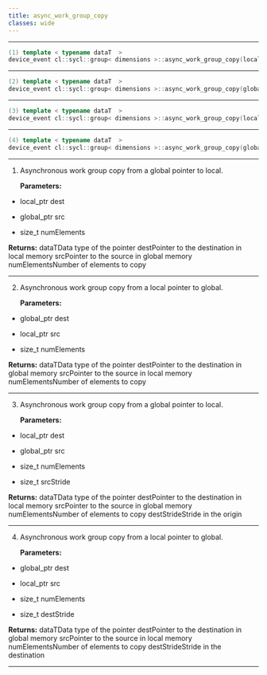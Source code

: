 ```yaml
---
title: async_work_group_copy
classes: wide
---
```



---

```cpp
(1) template < typename dataT  >
device_event cl::sycl::group< dimensions >::async_work_group_copy(local_ptr< dataT > dest, global_ptr< dataT > src, size_t numElements) const
```

---

```cpp
(2) template < typename dataT  >
device_event cl::sycl::group< dimensions >::async_work_group_copy(global_ptr< dataT > dest, local_ptr< dataT > src, size_t numElements) const
```

---

```cpp
(3) template < typename dataT  >
device_event cl::sycl::group< dimensions >::async_work_group_copy(local_ptr< dataT > dest, global_ptr< dataT > src, size_t numElements, size_t srcStride) const
```

---

```cpp
(4) template < typename dataT  >
device_event cl::sycl::group< dimensions >::async_work_group_copy(global_ptr< dataT > dest, local_ptr< dataT > src, size_t numElements, size_t destStride) const
```

---

1. Asynchronous work group copy from a global pointer to local. 

   **Parameters:**

  * local_ptr dest

   

  * global_ptr src

   

  * size_t numElements

   

   **Returns:** dataTData type of the pointer destPointer to the destination in local memory srcPointer to the source in global memory numElementsNumber of elements to copy 

---

2. Asynchronous work group copy from a local pointer to global. 

   **Parameters:**

  * global_ptr dest

   

  * local_ptr src

   

  * size_t numElements

   

   **Returns:** dataTData type of the pointer destPointer to the destination in global memory srcPointer to the source in local memory numElementsNumber of elements to copy 

---

3. Asynchronous work group copy from a global pointer to local. 

   **Parameters:**

  * local_ptr dest

   

  * global_ptr src

   

  * size_t numElements

   

  * size_t srcStride

   

   **Returns:** dataTData type of the pointer destPointer to the destination in local memory srcPointer to the source in global memory numElementsNumber of elements to copy destStrideStride in the origin 

---

4. Asynchronous work group copy from a local pointer to global. 

   **Parameters:**

  * global_ptr dest

   

  * local_ptr src

   

  * size_t numElements

   

  * size_t destStride

   

   **Returns:** dataTData type of the pointer destPointer to the destination in global memory srcPointer to the source in local memory numElementsNumber of elements to copy destStrideStride in the destination 

---

